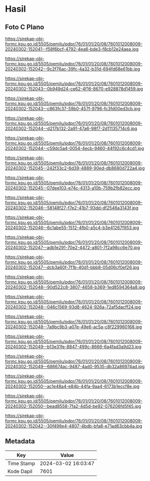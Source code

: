 # Hasil

## Foto C Plano

https://sirekap-obj-formc.kpu.go.id/5505/pemilu/pdpr/76/01/01/20/08/7601012008009-20240302-152041--f58f6bcf-4792-4ea6-bde3-f8cb12e24aea.jpg

https://sirekap-obj-formc.kpu.go.id/5505/pemilu/pdpr/76/01/01/20/08/7601012008009-20240302-152042--9c2f76ac-39fc-4a32-b31d-694fd68e61bb.jpg

https://sirekap-obj-formc.kpu.go.id/5505/pemilu/pdpr/76/01/01/20/08/7601012008009-20240302-152043--0b949d24-ce62-4f16-8670-e928878d1459.jpg

https://sirekap-obj-formc.kpu.go.id/5505/pemilu/pdpr/76/01/01/20/08/7601012008009-20240302-152043--c863fc37-59b0-457f-9796-fc3fd00ed3cb.jpg

https://sirekap-obj-formc.kpu.go.id/5505/pemilu/pdpr/76/01/01/20/08/7601012008009-20240302-152044--d217b132-2a91-47a6-98f7-2d11135714c6.jpg

https://sirekap-obj-formc.kpu.go.id/5505/pemilu/pdpr/76/01/01/20/08/7601012008009-20240302-152044--c59dc5a4-0054-4ecb-9460-44f92c6c4cd1.jpg

https://sirekap-obj-formc.kpu.go.id/5505/pemilu/pdpr/76/01/01/20/08/7601012008009-20240302-152045--242f33c2-6d39-4889-90ed-db8680d722a4.jpg

https://sirekap-obj-formc.kpu.go.id/5505/pemilu/pdpr/76/01/01/20/08/7601012008009-20240302-152045--07dee103-e74c-4313-a10b-759b2fb82ecc.jpg

https://sirekap-obj-formc.kpu.go.id/5505/pemilu/pdpr/76/01/01/20/08/7601012008009-20240302-152046--58148f27-f7e2-41b7-93dd-df2546a3143f.jpg

https://sirekap-obj-formc.kpu.go.id/5505/pemilu/pdpr/76/01/01/20/08/7601012008009-20240302-152046--6c1abe55-1512-4fb0-a5c4-b3e41267f953.jpg

https://sirekap-obj-formc.kpu.go.id/5505/pemilu/pdpr/76/01/01/20/08/7601012008009-20240302-152047--adb1e291-70e2-4472-a801-7f2a98cc6e70.jpg

https://sirekap-obj-formc.kpu.go.id/5505/pemilu/pdpr/76/01/01/20/08/7601012008009-20240302-152047--dcb3a60f-7f1b-40d1-bbb8-05d06cf0ef26.jpg

https://sirekap-obj-formc.kpu.go.id/5505/pemilu/pdpr/76/01/01/20/08/7601012008009-20240302-152048--90d522c8-3807-4658-b369-1ed8594364a8.jpg

https://sirekap-obj-formc.kpu.go.id/5505/pemilu/pdpr/76/01/01/20/08/7601012008009-20240302-152048--046c1569-93d8-4624-926a-72af5dacff24.jpg

https://sirekap-obj-formc.kpu.go.id/5505/pemilu/pdpr/76/01/01/20/08/7601012008009-20240302-152048--7a9bc9b3-a07e-49e6-ac5a-c8f229960168.jpg

https://sirekap-obj-formc.kpu.go.id/5505/pemilu/pdpr/76/01/01/20/08/7601012008009-20240302-152049--b13e31fe-8847-499c-8666-6a4fad3a9d23.jpg

https://sirekap-obj-formc.kpu.go.id/5505/pemilu/pdpr/76/01/01/20/08/7601012008009-20240302-152049--686674ac-9487-4ad0-9535-db32a86974ad.jpg

https://sirekap-obj-formc.kpu.go.id/5505/pemilu/pdpr/76/01/01/20/08/7601012008009-20240302-152050--ac1e48a4-e84b-44fa-9aa4-6173b1eccf8e.jpg

https://sirekap-obj-formc.kpu.go.id/5505/pemilu/pdpr/76/01/01/20/08/7601012008009-20240302-152050--bead8558-7fa2-4d5d-be92-076206fd5f45.jpg

https://sirekap-obj-formc.kpu.go.id/5505/pemilu/pdpr/76/01/01/20/08/7601012008009-20240302-152042--30f498e4-4807-4bdb-bfa8-e71ad63cbb4a.jpg


## Metadata

| Key        | Value               |
| ---------- | ------------------- |
| Time Stamp | 2024-03-02 16:03:47 |
| Kode Dapil | 7601                |




